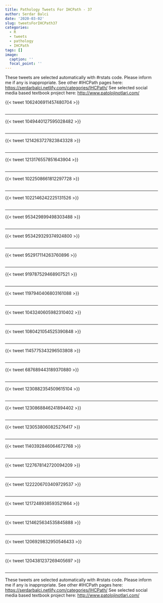 ```yaml
---
title: Pathology Tweets For IHCPath - 37
author: Serdar Balci
date: '2020-03-02'
slug: tweetsForIHCPath37
categories:
  - R
  - tweets
  - pathology
  - IHCPath
tags: []
image:
  caption: ''
  focal_point: ''
---
```



These tweets are selected automatically with #rstats code. Please inform me if any is inappropriate.
See other #IHCPath pages here: https://serdarbalci.netlify.com/categories/IHCPath/ 
See selected social media based textbook project here: http://www.patolojinotlari.com/

{{< tweet 1062406911457480704 >}}
<br>
<br>
<hr>
{{< tweet 1049440127595028482 >}}
<br>
<br>
<hr>
{{< tweet 1214263727823843328 >}}
<br>
<br>
<hr>
{{< tweet 1213176557851643904 >}}
<br>
<br>
<hr>
{{< tweet 1022508661812297728 >}}
<br>
<br>
<hr>
{{< tweet 1022146242225131526 >}}
<br>
<br>
<hr>
{{< tweet 953429899498303488 >}}
<br>
<br>
<hr>
{{< tweet 953429329374924800 >}}
<br>
<br>
<hr>
{{< tweet 952917114263760896 >}}
<br>
<br>
<hr>
{{< tweet 919787529468907521 >}}
<br>
<br>
<hr>
{{< tweet 1197940406803161088 >}}
<br>
<br>
<hr>
{{< tweet 1043240605982310402 >}}
<br>
<br>
<hr>
{{< tweet 1080421054525390848 >}}
<br>
<br>
<hr>
{{< tweet 1145775343296503808 >}}
<br>
<br>
<hr>
{{< tweet 687689443189370880 >}}
<br>
<br>
<hr>
{{< tweet 1230882354509615104 >}}
<br>
<br>
<hr>
{{< tweet 1230868846241894402 >}}
<br>
<br>
<hr>
{{< tweet 1230538060825276417 >}}
<br>
<br>
<hr>
{{< tweet 1140392846064672768 >}}
<br>
<br>
<hr>
{{< tweet 1227678142720094209 >}}
<br>
<br>
<hr>
{{< tweet 1222206703409729537 >}}
<br>
<br>
<hr>
{{< tweet 1217248938593521664 >}}
<br>
<br>
<hr>
{{< tweet 1214625634535845888 >}}
<br>
<br>
<hr>
{{< tweet 1206929832950546433 >}}
<br>
<br>
<hr>
{{< tweet 1204381237269405697 >}}
<br>
<br>
<hr>


These tweets are selected automatically with #rstats code. Please inform me if any is inappropriate.
See other #IHCPath pages here: https://serdarbalci.netlify.com/categories/IHCPath/ 
See selected social media based textbook project here: http://www.patolojinotlari.com/
